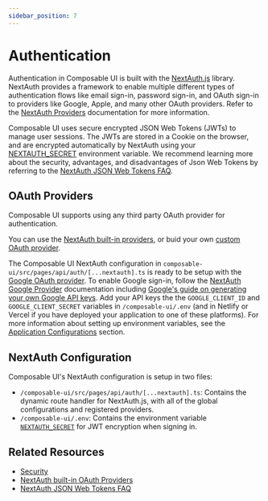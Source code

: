 ```yaml
---
sidebar_position: 7
---
```


# Authentication

Authentication in Composable UI is built with the [NextAuth.js](https://next-auth.js.org/getting-started/introduction) library. NextAuth provides a framework to enable multiple different types of authentication flows like email sign-in, password sign-in, and OAuth sign-in to providers like Google, Apple, and many other OAuth providers. Refer to the [NextAuth Providers](https://next-auth.js.org/providers/) documentation for more information.

Composable UI uses secure encrypted JSON Web Tokens (JWTs) to manage user sessions. The JWTs are stored in a Cookie on the browser, and are encrypted automatically by NextAuth using your [NEXTAUTH_SECRET](https://next-auth.js.org/configuration/options#secret) environment variable. We recommend learning more about the security, advantages, and disadvantages of Json Web Tokens by referring to the [NextAuth JSON Web Tokens FAQ](https://next-auth.js.org/faq#json-web-tokens).

## OAuth Providers

Composable UI supports using any third party OAuth provider for authentication.

You can use the [NextAuth built-in providers](https://next-auth.js.org/configuration/providers/oauth#built-in-providers), or buid your own [custom OAuth provider](https://next-auth.js.org/configuration/providers/oauth#using-a-custom-provider).

The Composable UI NextAuth configuration in `composable-ui/src/pages/api/auth/[...nextauth].ts` is ready to be setup with the [Google OAuth provider](https://next-auth.js.org/providers/google). To enable Google sign-in, follow the [NextAuth Google Provider](https://next-auth.js.org/providers/google#documentation) documentation including [Google's guide on generating your own Google API keys](https://developers.google.com/identity/protocols/oauth2). Add your API keys the the `GOOGLE_CLIENT_ID` and `GOOGLE_CLIENT_SECRET` variables in `/composable-ui/.env` (and in Netlify or Vercel if you have deployed your application to one of these platforms). For more information about setting up environment variables, see the [Application Configurations](../configuration.md) section.

## NextAuth Configuration

Composable UI's NextAuth configuration is setup in two files:

- `/composable-ui/src/pages/api/auth/[...nextauth].ts`: Contains the dynamic route handler for NextAuth.js, with all of the global configurations and registered providers.
- `/composable-ui/.env`: Contains the environment variable [`NEXTAUTH_SECRET`](https://next-auth.js.org/configuration/options#nextauth_secret) for JWT encryption when signing in.

## Related Resources

- [Security](../best_practices/security.md)
- [NextAuth built-in OAuth Providers](https://next-auth.js.org/configuration/providers/oauth#built-in-providers)
- [NextAuth JSON Web Tokens FAQ](https://next-auth.js.org/faq#json-web-tokens)
